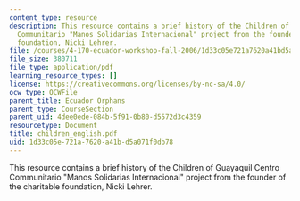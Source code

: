 ```yaml
---
content_type: resource
description: This resource contains a brief history of the Children of Guayaquil Centro
  Communitario "Manos Solidarias Internacional" project from the founder of the charitable
  foundation, Nicki Lehrer.
file: /courses/4-170-ecuador-workshop-fall-2006/1d33c05e721a7620a41bd5a071f0db78_children_english.pdf
file_size: 380711
file_type: application/pdf
learning_resource_types: []
license: https://creativecommons.org/licenses/by-nc-sa/4.0/
ocw_type: OCWFile
parent_title: Ecuador Orphans
parent_type: CourseSection
parent_uid: 4dee0ede-084b-5f91-0b80-d5572d3c4359
resourcetype: Document
title: children_english.pdf
uid: 1d33c05e-721a-7620-a41b-d5a071f0db78
---
```

This resource contains a brief history of the Children of Guayaquil Centro Communitario "Manos Solidarias Internacional" project from the founder of the charitable foundation, Nicki Lehrer.